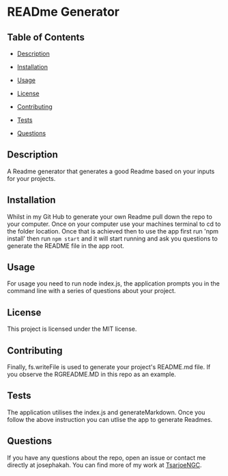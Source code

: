 
  # READme Generator


  ## Table of Contents


  * [Description](#description)

  * [Installation](#installation)

  * [Usage](#usage)

  * [License](#license)

  * [Contributing](#contributing)

  * [Tests](#tests)

  * [Questions](#questions)


  ## Description

A Readme generator that generates a good Readme based on your inputs for your projects.


  ## Installation

Whilst in my Git Hub to generate your own Readme pull down the repo to your computer. Once on your computer use your machines terminal to cd to the folder location. Once that is achieved then to use the app first run 'npm install' then run `npm start` and it will start running and ask you questions to generate the README file in the app root.  


  ## Usage

For usage you need to run node index.js, the application prompts you in the command line with a series of questions about your project.


  ## License


  This project is licensed under the MIT license.


  ## Contributing

Finally, fs.writeFile is used to generate your project's README.md file. If you observe the RGREADME.MD in this repo as an example.


  ## Tests

The application utilises the index.js and generateMarkdown. Once you follow the above instruction you can utlise the app to generate Readmes.


  ## Questions


  If you have any questions about the repo, open an issue or contact me directly at josephakah. You can find more of my work at [TsarjoeNGC](https://www.github.com/TsarjoeNGC/).


  